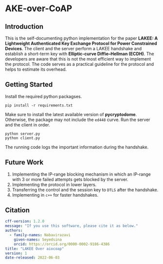 # AKE-over-CoAP
## Introduction
This is the self-documenting python implementation for the paper **LAKEE: A Lightweight Authenticated Key Exchange Protocol for Power Constrained Devices**. The client and the server perform a LAKEE handshake and establish a short-term key with **Elliptic-curve Diffie–Hellman (ECDH)**. The developers are aware that this is not the most efficient way to implement the protocol. The code serves as a practical guideline for the protocol and helps to estimate its overhead.
## Getting Started
Install the required python packagses.
```
pip install -r requirements.txt
```
Make sure to install the latest available version of **pycryptodome**. Otherwise, the package may not include the `ed448` curve. Run the server and the client in order. 
```
python server.py 
python client.py
```
The running code logs the important information during the handshake. 
## Future Work
1. Implementing the IP-range blocking mechanism in which an IP-range with 3 or more failed attempts gets blocked by the server. 
2. Implementing the protocol in lower layers. 
3. Transferring the control and the session key to `DTLS` after the handshake.
4. Implementing in `c++` for faster handshakes. 

## Citation
```yaml
cff-version: 1.2.0
message: "If you use this software, please cite it as below."
authors:
  - family-names: Nabavirazavi
    given-names: Seyedsina
    orcid: https://orcid.org/0000-0002-9186-4386
title: "LAKEE Over aiocoap"
version: 1
date-released: 2022-06-03
```
